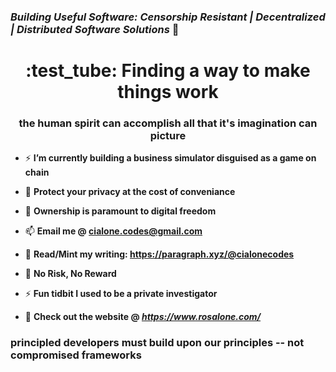 ### *Building Useful Software: Censorship Resistant | Decentralized | Distributed Software Solutions*  :rocket: 


<h1 align="center"> :test_tube:  Finding a way to make things work</h1>
<h3 align="center">the human spirit can accomplish all that it's imagination can picture</h3>

- ⚡ **I’m currently building a business simulator disguised as a game on chain** 

- :ninja: **Protect your privacy at the cost of conveniance**

- 💬 **Ownership is paramount to digital freedom**

- 📫 **Email me @ cialone.codes@gmail.com**

- 📄 **Read/Mint my writing: https://paragraph.xyz/@cialonecodes**
  
- :game_die: **No Risk, No Reward**

- ⚡ **Fun tidbit I used to be a private investigator**

- :test_tube:   **Check out the website @ *https://www.rosalone.com/***

<h3 align="left">principled developers must build upon our principles -- not compromised frameworks</h3>


